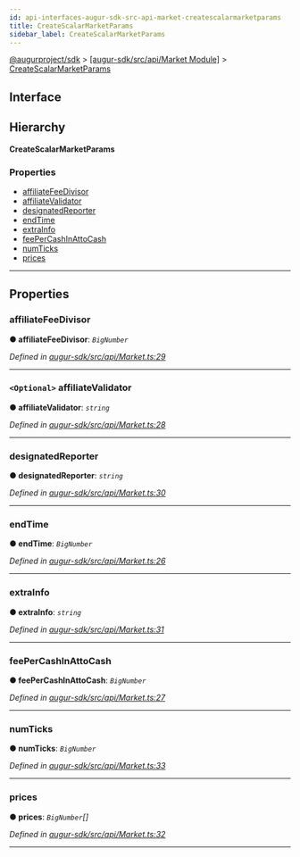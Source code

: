 ```yaml
---
id: api-interfaces-augur-sdk-src-api-market-createscalarmarketparams
title: CreateScalarMarketParams
sidebar_label: CreateScalarMarketParams
---
```


[@augurproject/sdk](api-readme.md) > [[augur-sdk/src/api/Market Module]](api-modules-augur-sdk-src-api-market-module.md) > [CreateScalarMarketParams](api-interfaces-augur-sdk-src-api-market-createscalarmarketparams.md)

## Interface

## Hierarchy

**CreateScalarMarketParams**

### Properties

* [affiliateFeeDivisor](api-interfaces-augur-sdk-src-api-market-createscalarmarketparams.md#affiliatefeedivisor)
* [affiliateValidator](api-interfaces-augur-sdk-src-api-market-createscalarmarketparams.md#affiliatevalidator)
* [designatedReporter](api-interfaces-augur-sdk-src-api-market-createscalarmarketparams.md#designatedreporter)
* [endTime](api-interfaces-augur-sdk-src-api-market-createscalarmarketparams.md#endtime)
* [extraInfo](api-interfaces-augur-sdk-src-api-market-createscalarmarketparams.md#extrainfo)
* [feePerCashInAttoCash](api-interfaces-augur-sdk-src-api-market-createscalarmarketparams.md#feepercashinattocash)
* [numTicks](api-interfaces-augur-sdk-src-api-market-createscalarmarketparams.md#numticks)
* [prices](api-interfaces-augur-sdk-src-api-market-createscalarmarketparams.md#prices)

---

## Properties

<a id="affiliatefeedivisor"></a>

###  affiliateFeeDivisor

**● affiliateFeeDivisor**: *`BigNumber`*

*Defined in [augur-sdk/src/api/Market.ts:29](https://github.com/AugurProject/augur/blob/1e1466f1d3/packages/augur-sdk/src/api/Market.ts#L29)*

___
<a id="affiliatevalidator"></a>

### `<Optional>` affiliateValidator

**● affiliateValidator**: *`string`*

*Defined in [augur-sdk/src/api/Market.ts:28](https://github.com/AugurProject/augur/blob/1e1466f1d3/packages/augur-sdk/src/api/Market.ts#L28)*

___
<a id="designatedreporter"></a>

###  designatedReporter

**● designatedReporter**: *`string`*

*Defined in [augur-sdk/src/api/Market.ts:30](https://github.com/AugurProject/augur/blob/1e1466f1d3/packages/augur-sdk/src/api/Market.ts#L30)*

___
<a id="endtime"></a>

###  endTime

**● endTime**: *`BigNumber`*

*Defined in [augur-sdk/src/api/Market.ts:26](https://github.com/AugurProject/augur/blob/1e1466f1d3/packages/augur-sdk/src/api/Market.ts#L26)*

___
<a id="extrainfo"></a>

###  extraInfo

**● extraInfo**: *`string`*

*Defined in [augur-sdk/src/api/Market.ts:31](https://github.com/AugurProject/augur/blob/1e1466f1d3/packages/augur-sdk/src/api/Market.ts#L31)*

___
<a id="feepercashinattocash"></a>

###  feePerCashInAttoCash

**● feePerCashInAttoCash**: *`BigNumber`*

*Defined in [augur-sdk/src/api/Market.ts:27](https://github.com/AugurProject/augur/blob/1e1466f1d3/packages/augur-sdk/src/api/Market.ts#L27)*

___
<a id="numticks"></a>

###  numTicks

**● numTicks**: *`BigNumber`*

*Defined in [augur-sdk/src/api/Market.ts:33](https://github.com/AugurProject/augur/blob/1e1466f1d3/packages/augur-sdk/src/api/Market.ts#L33)*

___
<a id="prices"></a>

###  prices

**● prices**: *`BigNumber`[]*

*Defined in [augur-sdk/src/api/Market.ts:32](https://github.com/AugurProject/augur/blob/1e1466f1d3/packages/augur-sdk/src/api/Market.ts#L32)*

___

